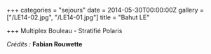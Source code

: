 +++
categories = "sejours"
date = 2014-05-30T00:00:00Z
gallery = ["/LE14-02.jpg", "/LE14-01.jpg"]
title = "Bahut LE"

+++
Multiplex Bouleau - Stratifié Polaris

_Crédits :_ **Fabian Rouwette**